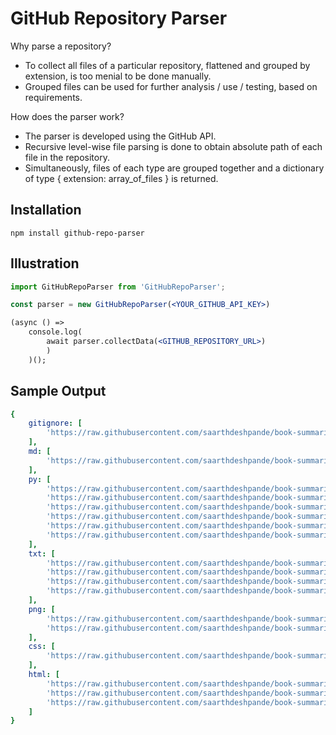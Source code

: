 # GitHub Repository Parser

Why parse a repository?
<ul>
<li>To collect all files of a particular repository, flattened and grouped by extension, is too menial to be done manually. 
<li>Grouped files can be used for further analysis / use / testing, based on requirements.
</ul>

How does the parser work?
<ul>
<li>The parser is developed using the GitHub API.</li>
<li>Recursive level-wise file parsing is done to obtain absolute path of each file in the repository.</li> 
<li>Simultaneously, files of each type are grouped together and a dictionary of type { extension: array_of_files } is returned.</li>
</ul>

<h2>Installation</h2>
<code>npm install github-repo-parser</code>


<h2>Illustration</h2>

```jsx
import GitHubRepoParser from 'GitHubRepoParser';

const parser = new GitHubRepoParser(<YOUR_GITHUB_API_KEY>)

(async () => 
    console.log(
        await parser.collectData(<GITHUB_REPOSITORY_URL>)
        )
    )();
```

<h2>Sample Output</h2>

```yaml
{
    gitignore: [
        'https://raw.githubusercontent.com/saarthdeshpande/book-summarizer/master/.gitignore'
    ],
    md: [
        'https://raw.githubusercontent.com/saarthdeshpande/book-summarizer/master/README.md'
    ],
    py: [
        'https://raw.githubusercontent.com/saarthdeshpande/book-summarizer/master/bsCLI.py',
        'https://raw.githubusercontent.com/saarthdeshpande/book-summarizer/master/imports.py',
        'https://raw.githubusercontent.com/saarthdeshpande/book-summarizer/master/mail.py',
        'https://raw.githubusercontent.com/saarthdeshpande/book-summarizer/master/model.py',
        'https://raw.githubusercontent.com/saarthdeshpande/book-summarizer/master/preprocess.py',
        'https://raw.githubusercontent.com/saarthdeshpande/book-summarizer/master/views.py'
    ],
    txt: [
        'https://raw.githubusercontent.com/saarthdeshpande/book-summarizer/master/fail_body.txt',
        'https://raw.githubusercontent.com/saarthdeshpande/book-summarizer/master/mail_body.txt',
        'https://raw.githubusercontent.com/saarthdeshpande/book-summarizer/master/requirements.txt',
        'https://raw.githubusercontent.com/saarthdeshpande/book-summarizer/master/static/pdf/uploads/dummy.txt'
    ],
    png: [
        'https://raw.githubusercontent.com/saarthdeshpande/book-summarizer/master/screenshots/homepage.png',
        'https://raw.githubusercontent.com/saarthdeshpande/book-summarizer/master/screenshots/mail.png'
    ],
    css: [
        'https://raw.githubusercontent.com/saarthdeshpande/book-summarizer/master/static/styles/styles.css'
    ],
    html: [
        'https://raw.githubusercontent.com/saarthdeshpande/book-summarizer/master/templates/public/end_page.html',
        'https://raw.githubusercontent.com/saarthdeshpande/book-summarizer/master/templates/public/upload_pdf.html',
        'https://raw.githubusercontent.com/saarthdeshpande/book-summarizer/master/templates/public/templates/public_template.html'
    ]
}
```